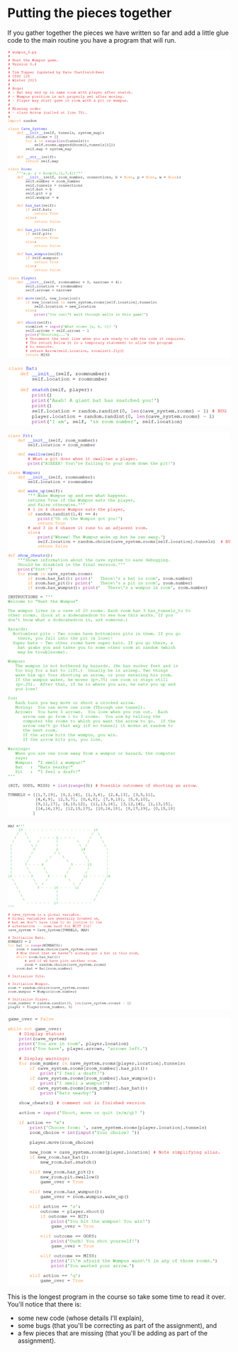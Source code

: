 # Putting the pieces together

If you gather together the pieces we have written so far and add a
little glue code to the main routine you have a program that will run.

![](15_wumpus_1_py.png)

![](15_wumpus_2_py.png)

![](15_wumpus_3_py.png)

![](15_wumpus_4_py.png)

![](15_wumpus_5_py.png)

This is the longest program in the course so take some time to read it
over. You'll notice that there is:

-   some new code (whose details I'll explain),
-   some bugs (that you'll be correcting as part of the assignment),
    and
-   a few pieces that are missing (that you'll be adding as part of the
    assignment).
